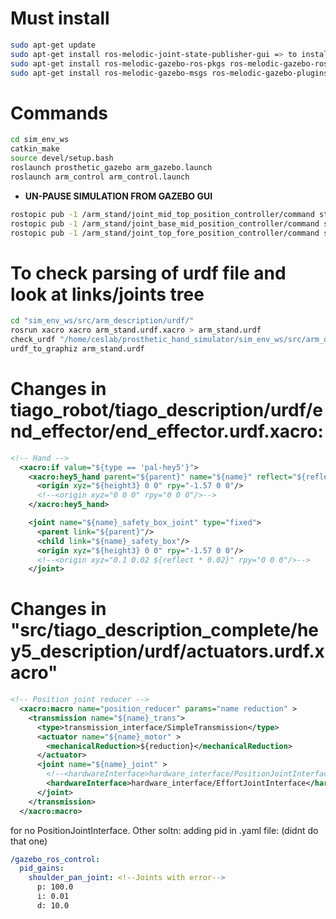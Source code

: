# Must install
```bash
sudo apt-get update
sudo apt-get install ros-melodic-joint-state-publisher-gui => to install joint_state_publisher_gui
sudo apt-get install ros-melodic-gazebo-ros-pkgs ros-melodic-gazebo-ros-control ros-melodic-ros-control ros-melodic-ros-controllers
sudo apt-get install ros-melodic-gazebo-msgs ros-melodic-gazebo-plugins 

```
# Commands
```bash
cd sim_env_ws
catkin_make
source devel/setup.bash
roslaunch prosthetic_gazebo arm_gazebo.launch
roslaunch arm_control arm_control.launch
```
* **UN-PAUSE SIMULATION FROM GAZEBO GUI**

```bash
rostopic pub -1 /arm_stand/joint_mid_top_position_controller/command std_msgs/Float64 "data: 1.57"
rostopic pub -1 /arm_stand/joint_base_mid_position_controller/command std_msgs/Float64 "data: 1.57"
rostopic pub -1 /arm_stand/joint_top_fore_position_controller/command std_msgs/Float64 "data: 1.57"

```
# To check parsing of urdf file and look at links/joints tree
```bash
cd "sim_env_ws/src/arm_description/urdf/"
rosrun xacro xacro arm_stand.urdf.xacro > arm_stand.urdf
check_urdf "/home/ceslab/prosthetic_hand_simulator/sim_env_ws/src/arm_description/urdf/arm_stand.urdf"
urdf_to_graphiz arm_stand.urdf 
```  
# Changes in tiago_robot/tiago_description/urdf/end_effector/end_effector.urdf.xacro:
```xml
<!-- Hand -->
  <xacro:if value="${type == 'pal-hey5'}">
    <xacro:hey5_hand parent="${parent}" name="${name}" reflect="${reflect}">
      <origin xyz="${height3} 0 0" rpy="-1.57 0 0"/>
      <!--<origin xyz="0 0 0" rpy="0 0 0"/>-->
    </xacro:hey5_hand>

    <joint name="${name}_safety_box_joint" type="fixed">
      <parent link="${parent}"/>
      <child link="${name}_safety_box"/>
      <origin xyz="${height3} 0 0" rpy="-1.57 0 0"/>
      <!--<origin xyz="0.1 0.02 ${reflect * 0.02}" rpy="0 0 0"/>-->
    </joint>
```
# Changes in "src/tiago_description_complete/hey5_description/urdf/actuators.urdf.xacro" 
```xml
<!-- Position joint reducer -->
  <xacro:macro name="position_reducer" params="name reduction" >
    <transmission name="${name}_trans">
      <type>transmission_interface/SimpleTransmission</type>
      <actuator name="${name}_motor" >
        <mechanicalReduction>${reduction}</mechanicalReduction>
      </actuator>
      <joint name="${name}_joint" >
        <!--<hardwareInterface>hardware_interface/PositionJointInterface</hardwareInterface>-->
        <hardwareInterface>hardware_interface/EffortJointInterface</hardwareInterface>
      </joint>
    </transmission>
  </xacro:macro>
```
for no PositionJointInterface. Other soltn: adding pid in .yaml file: (didnt do that one)
```yaml
/gazebo_ros_control:   
  pid_gains:
    shoulder_pan_joint: <!--Joints with error-->
      p: 100.0
      i: 0.01 
      d: 10.0
```

